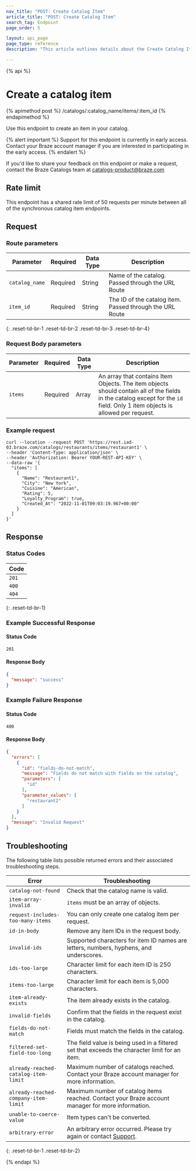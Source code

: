 ```yaml
---
nav_title: "POST: Create Catalog Item"
article_title: "POST: Create Catalog Item"
search_tag: Endpoint
page_order: 5

layout: api_page
page_type: reference
description: "This article outlines details about the Create Catalog Item Braze endpoint."

---
```

{% api %}
# Create a catalog item
{% apimethod post %}
/catalogs/:catalog_name/items/:item_id
{% endapimethod %}

Use this endpoint to create an item in your catalog.

{% alert important %}
Support for this endpoint is currently in early access. Contact your Braze account manager if you are interested in participating in the early access.
{% endalert %}

If you'd like to share your feedback on this endpoint or make a request, contact the Braze Catalogs team at [catalogs-product@braze.com](mailto:catalogs-product@braze.com)

## Rate limit

This endpoint has a shared rate limit of 50 requests per minute between all of the synchronous catalog item endpoints.

## Request

### Route parameters
| Parameter      | Required | Data Type | Description                                              |
|----------------|----------|-----------|----------------------------------------------------------|
| `catalog_name` | Required | String    | Name of the catalog. Passed through the URL Route        |
| `item_id`      | Required | String    | The ID of the catalog item. Passed through the URL Route |
{: .reset-td-br-1 .reset-td-br-2 .reset-td-br-3 .reset-td-br-4}

### Request Body parameters
| Parameter | Required | Data Type | Description                                                                                                                                                                  |
|-----------|----------|-----------|------------------------------------------------------------------------------------------------------------------------------------------------------------------------------|
| `items`   | Required | Array     | An array that contains Item Objects. The item objects should contain all of the fields in the catalog except for the `id` field. Only 1 item objects is allowed per request. |

### Example request

```
curl --location --request POST 'https://rest.iad-03.braze.com/catalogs/restaurants/items/restaurant1' \
--header 'Content-Type: application/json' \
--header 'Authorization: Bearer YOUR-REST-API-KEY' \
--data-raw '{
  "items": [
    {
      "Name": "Restaurant1",
      "City": "New York",
      "Cuisine": "American",
      "Rating": 5,
      "Loyalty_Program": true,
      "Created_At": "2022-11-01T09:03:19.967+00:00"
    }
  ]
}'
```

## Response

### Status Codes
| Code  |
|---|
| `201` |
| `400` |
| `404` | 
{: .reset-td-br-1}

### Example Successful Response

#### Status Code 
`201`
#### Response Body

```json
{
  "message": "success"
}
```

### Example Failure Response
#### Status Code
`400`
#### Response Body

```json
{
  "errors": [
    {
      "id": "fields-do-not-match",
      "message": "Fields do not match with fields on the catalog",
      "parameters": [
        "id"
      ],
      "parameter_values": [
        "restaurant2"
      ]
    }
  ],
  "message": "Invalid Request"
}
```

## Troubleshooting

The following table lists possible returned errors and their associated troubleshooting steps.

| Error                                | Troubleshooting                                                                                        |
|--------------------------------------|--------------------------------------------------------------------------------------------------------|
| `catalog-not-found`                  | Check that the catalog name is valid.                                                                  |
| `item-array-invalid`                 | `items` must be an array of objects.                                                                   |
| `request-includes-too-many-items`    | You can only create one catalog item per request.                                                      | 
| `id-in-body`                         | Remove any item IDs in the request body.                                                               |
| `invalid-ids`                        | Supported characters for item ID names are letters, numbers, hyphens, and underscores.                 |
| `ids-too-large`                      | Character limit for each item ID is 250 characters.                                                    |
| `items-too-large`                    | Character limit for each item is 5,000 characters.                                                     |
| `item-already-exists`                | The item already exists in the catalog.                                                                |
| `invalid-fields`                     | Confirm that the fields in the request exist in the catalog.                                           |
| `fields-do-not-match`                | Fields must match the fields in the catalog.                                                           |
| `filtered-set-field-too-long`        | The field value is being used in a filtered set that exceeds the character limit for an item.          |
| `already-reached-catalog-item-limit` | Maximum number of catalogs reached. Contact your Braze account manager for more information.           |
| `already-reached-company-item-limit` | Maximum number of catalog items reached. Contact your Braze account manager for more information.      | 
| `unable-to-coerce-value`             | Item types can't be converted.                                                                         |
| `arbitrary-error`                    | An arbitrary error occurred. Please try again or contact [Support]({{site.baseurl}}/support_contact/). |
{: .reset-td-br-1 .reset-td-br-2}

{% endapi %}